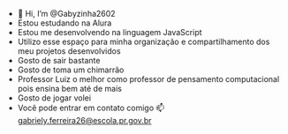 - 👋 Hi, I’m @Gabyzinha2602
- Estou estudando na Alura
- Estou me desenvolvendo na linguagem JavaScript
- Utilizo esse espaço para minha organização e compartilhamento dos meu projetos desenvolvidos
- Gosto de sair bastante
- Gosto de toma um chimarrão
- Professor Luiz o melhor como professor de pensamento computacional pois ensina bem até de mais
- Gosto de jogar volei
- Você pode entrar em contato comigo 📫
  gabriely.ferreira26@escola.pr.gov.br 

